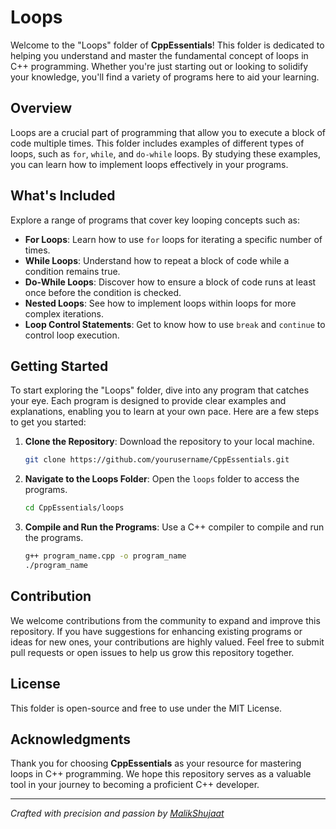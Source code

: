 # Loops

Welcome to the "Loops" folder of **CppEssentials**! This folder is dedicated to helping you understand and master the fundamental concept of loops in C++ programming. Whether you're just starting out or looking to solidify your knowledge, you'll find a variety of programs here to aid your learning.

## Overview

Loops are a crucial part of programming that allow you to execute a block of code multiple times. This folder includes examples of different types of loops, such as `for`, `while`, and `do-while` loops. By studying these examples, you can learn how to implement loops effectively in your programs.

## What's Included

Explore a range of programs that cover key looping concepts such as:
- **For Loops**: Learn how to use `for` loops for iterating a specific number of times.
- **While Loops**: Understand how to repeat a block of code while a condition remains true.
- **Do-While Loops**: Discover how to ensure a block of code runs at least once before the condition is checked.
- **Nested Loops**: See how to implement loops within loops for more complex iterations.
- **Loop Control Statements**: Get to know how to use `break` and `continue` to control loop execution.

## Getting Started

To start exploring the "Loops" folder, dive into any program that catches your eye. Each program is designed to provide clear examples and explanations, enabling you to learn at your own pace. Here are a few steps to get you started:
1. **Clone the Repository**: Download the repository to your local machine.
   ```sh
   git clone https://github.com/yourusername/CppEssentials.git
   ```
2. **Navigate to the Loops Folder**: Open the `loops` folder to access the programs.
   ```sh
   cd CppEssentials/loops
   ```
3. **Compile and Run the Programs**: Use a C++ compiler to compile and run the programs.
   ```sh
   g++ program_name.cpp -o program_name
   ./program_name
   ```

## Contribution

We welcome contributions from the community to expand and improve this repository. If you have suggestions for enhancing existing programs or ideas for new ones, your contributions are highly valued. Feel free to submit pull requests or open issues to help us grow this repository together.

## License

This folder is open-source and free to use under the MIT License.

## Acknowledgments

Thank you for choosing **CppEssentials** as your resource for mastering loops in C++ programming. We hope this repository serves as a valuable tool in your journey to becoming a proficient C++ developer.

---

*Crafted with precision and passion by [MalikShujaat]((https://github.com/MalikShujaatAli))*
